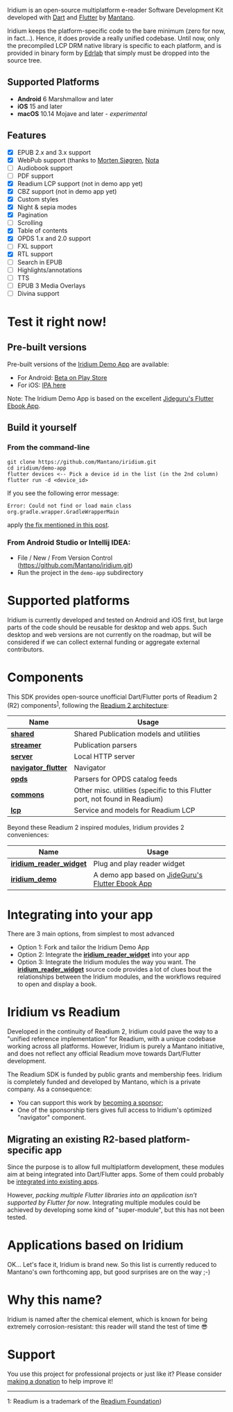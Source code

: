 Iridium is an open-source multiplatform e-reader Software Development Kit developed with [Dart](https://dart.dev/)
and [Flutter](https://flutter.dev/) by [Mantano](https://www.mantano.com).

Iridium keeps the platform-specific code to the bare minimum (zero for now, in fact...). Hence, it does provide a really
unified codebase. Until now, only the precompiled LCP DRM native library is specific to each platform, and is provided
in binary form by [Edrlab](https://edrlab.org) that simply must be dropped into the source tree.

## Supported Platforms

- **Android** 6 Marshmallow and later
- **iOS** 15 and later
- **macOS** 10.14 Mojave and later - *experimental*

## Features

- [x] EPUB 2.x and 3.x support
- [x] WebPub support (thanks to [Morten Sjøgren](https://github.com/m-abs), [Nota](https://github.com/Notalib)
- [ ] Audiobook support
- [ ] PDF support
- [x] Readium LCP support (not in demo app yet)
- [x] CBZ support (not in demo app yet)
- [x] Custom styles
- [x] Night & sepia modes
- [x] Pagination
- [ ] Scrolling
- [x] Table of contents
- [x] OPDS 1.x and 2.0 support
- [ ] FXL support
- [x] RTL support
- [ ] Search in EPUB
- [ ] Highlights/annotations
- [ ] TTS
- [ ] EPUB 3 Media Overlays
- [ ] Divina support

# Test it right now!

## Pre-built versions
Pre-built versions of the [Iridium Demo App](https://github.com/Mantano/iridium/tree/main/demo-app) are available:
- For Android: [Beta on Play Store](https://play.google.com/store/apps/details?id=com.mantano.iridium.IridiumApp)
- For iOS: [IPA here](https://api.codemagic.io/artifacts/cafe9a91-b4d5-48f0-b716-ca948d8e11ac/3c8b8914-96c5-4597-8c60-3a3ead8eda1f/Iridium.ipa)

Note: The Iridium Demo App is based on the excellent [Jideguru's Flutter Ebook App](https://github.com/JideGuru/FlutterEbookApp).

## Build it yourself

### From the command-line
```
git clone https://github.com/Mantano/iridium.git
cd iridium/demo-app
flutter devices <-- Pick a device id in the list (in the 2nd column)
flutter run -d <device_id>
```

If you see the following error message:
```
Error: Could not find or load main class org.gradle.wrapper.GradleWrapperMain
```
apply [the fix mentioned in this post](https://github.com/flutter/flutter/issues/14422#issuecomment-389192340).

### From Android Studio or Intellij IDEA:

- File / New / From Version Control (https://github.com/Mantano/iridium.git)
- Run the project in the `demo-app` subdirectory

# Supported platforms

Iridium is currently developed and tested on Android and iOS first, but large parts of the code should be reusable for
desktop and web apps. Such desktop and web versions are not currently on the roadmap, but will be considered if we can
collect external funding or aggregate external contributors.

# Components

This SDK provides open-source unofficial Dart/Flutter ports of Readium 2 (R2)
components<sup>[1](#readium_foundation)</sup>, following
the [Readium 2 architecture](https://github.com/readium/architecture):

| Name                                                                               | Usage                                                                                           |
|------------------------------------------------------------------------------------|-------------------------------------------------------------------------------------------------|
| [**shared**](https://github.com/Mantano/iridium/tree/main/components/shared) | Shared Publication models and utilities                                                         |
| [**streamer**](https://github.com/Mantano/iridium/tree/main/components/streamer)              | Publication parsers                                                                             |
| [**server**](https://github.com/Mantano/iridium/tree/main/components/mno_server)                          | Local HTTP server                                                                               |
| [**navigator_flutter**](https://github.com/Mantano/iridium/tree/main/components/navigator)              | Navigator                                                                                       |
| [**opds**](https://github.com/Mantano/iridium/tree/main/components/opds)                              | Parsers for OPDS catalog feeds                                                                  |
| [**commons**](https://github.com/Mantano/iridium/tree/main/components/commons)                        | Other misc. utilities (specific to this Flutter port, not found in Readium)                     |
| [**lcp**](https://github.com/Mantano/iridium/tree/main/components/lcp)                                | Service and models for Readium LCP                                                              |

Beyond these Readium 2 inspired modules, Iridium provides 2 conveniences:

| Name                                                                          | Usage                                                                                           |
|-------------------------------------------------------------------------------|-------------------------------------------------------------------------------------------------|
| [**iridium_reader_widget**](https://github.com/Mantano/iridium/tree/main/reader_widget) | Plug and play reader widget                                                                     |
| [**iridium_demo**](https://github.com/Mantano/iridium/tree/main/demo-app)               | A demo app based on [JideGuru's Flutter Ebook App](https://github.com/JideGuru/FlutterEbookApp) |

# Integrating into your app

There are 3 main options, from simplest to most advanced

- Option 1: Fork and tailor the Iridium Demo App
- Option 2: Integrate the [**iridium_reader_widget**](https://github.com/Mantano/iridium/tree/main/reader_widget) into your app
- Option 3: Integrate the Iridium modules the way you want. The [**iridium_reader_widget**](https://github.com/Mantano/iridium/tree/main/reader_widget) source code
provides a lot of clues bout the relationships between the Iridium modules, and the workflows required to open and display a book.

# Iridium vs Readium

Developed in the continuity of Readium 2, Iridium could pave the way to a "unified reference implementation" for
Readium, with a unique codebase working across all platforms. However, Iridium is purely a Mantano initiative, and does
not reflect any official Readium move towards Dart/Flutter development.

The Readium SDK is funded by public grants and membership fees. Iridium is completely funded and developed by Mantano,
which is a private company. As a consequence:

- You can support this work by [becoming a sponsor](https://github.com/sponsors/Mantano);
- One of the sponsorship tiers gives full access to Iridium's optimized "navigator" component.

## Migrating an existing R2-based platform-specific app

Since the purpose is to allow full multiplatform development, these modules aim at being integrated into Dart/Flutter
apps. Some of them could probably be [integrated into existing apps](https://flutter.dev/docs/development/add-to-app).

However, *packing multiple Flutter libraries into an application isn’t supported by Flutter for now*. Integrating
multiple modules could be achieved by developing some kind of "super-module", but this has not been tested.

# Applications based on Iridium

OK... Let's face it, Iridium is brand new. So this list is currently reduced to Mantano's own forthcoming app, but good
surprises are on the way ;-)

# Why this name?

Iridium is named after the chemical element, which is known for being extremely corrosion-resistant: this reader will
stand the test of time 😎

# Support

You use this project for professional projects or just like it? Please consider [making a donation](https://www.paypal.com/donate/?hosted_button_id=4G7YYLF8624DQ) to help improve it!

-----------
<a name="readium_foundation">1</a>: Readium is a trademark of the [Readium Foundation](https://readium.org/))
